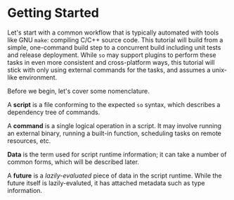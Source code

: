 # Getting Started

Let's start with a common workflow that is typically automated with tools like
GNU `make`: compiling C/C++ source code. This tutorial will build from a simple,
one-command build step to a concurrent build including unit tests and release
deployment. While `so` may support plugins to perform these tasks in even more
consistent and cross-platform ways, this tutorial will stick with only using
external commands for the tasks, and assumes a unix-like environment.

Before we begin, let's cover some nomenclature.

A __script__ is a file conforming to the expected `so` syntax, which describes a
dependency tree of commands.

A __command__ is a single logical operation in a script. It may involve running
an external binary, running a built-in function, scheduling tasks on remote
resources, etc.

__Data__ is the term used for script runtime information; it can take a number
of common forms, which will be described later.

A __future__ is a _lazily-evaluated_ piece of data in the script runtime. While
the future itself is lazily-evaluted, it has attached metadata such as type
information.

